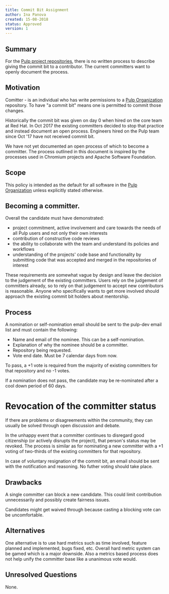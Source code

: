```yaml
---
title: Commit Bit Assignment
author: Ina Panova
created: 15-08-2018
status: Approved
version: 1
---
```


## Summary

For the [Pulp project repositories](https://github.com/pulp/), there is no written process to
describe giving the commit bit to a contributor. The current committers want to openly document
the process.


## Motivation

Comitter - is an individual who has write permissions to a
[Pulp Organization](https://github.com/pulp/) repository.
To have "a commit bit" means one is permitted to commit those changes.

Historically the commit bit was given on day 0 when hired on the core team at Red Hat.  In Oct 2017
the existing committers decided to stop that practice and instead document an open process.
Engineers hired on the Pulp team since Oct '17 have not received commit bit.

We have not yet documented an open process of which to become a committer.
The process outlined in this document is inspired by the processes used in Chromium projects and
Apache Software Foundation.


## Scope

This policy is intended as the default for all software in the
[Pulp Organization](https://github.com/pulp/) unless explicitly stated otherwise.


## Becoming a committer.

Overall the candidate must have demonstrated:
* project commitment, active involvement and care towards the needs of all Pulp users and not only
  their own interests
* contribution of constructive code reviews
* the ability to collaborate with the team and understand its policies and workflows
* understanding of the projects' code base and functionality by submitting code that was accepted
  and merged in the repositories of interest

These requirements are somewhat vague by design and leave the decision to the judgement of the
existing committers. Users rely on the judgement of committers already, so to rely on that judgement
to accept new contributors is reasonable. Anyone who specifically wants to get more involved should
approach the existing commit bit holders about mentorship.


## Process

A nomination or self-nomination email should be sent to the pulp-dev email list and must contain
the following:

* Name and email of the nominee. This can be a self-nomination.
* Explanation of why the nominee should be a committer.
* Repository being requested.
* Vote end date. Must be 7 calendar days from now.

To pass, a +1 vote is required from the majority of existing committers for that repository and
no -1 votes.

If a nomination does not pass, the candidate may be re-nominated after a cool down period of 60
days.


# Revocation of the committer status

If there are problems or disagreements within the community, they can usually be solved through
open discussion and debate.

In the unhappy event that a committer continues to disregard good citizenship (or actively disrupts
the project), that person's status may be revoked. The process is similar as for nominating a new
committer with a +1 voting of two-thirds of the existing committers for that repository.

In case of voluntary resignation of the commit bit, an email should be sent with the notification and
reasoning. No futher voting should take place.


## Drawbacks

A single committer can block a new candidate. This could limit contribution unnecessarily and
possibly create fairness issues.

Candidates might get waived through because casting a blocking vote can be uncomfortable.


## Alternatives

One alternative is to use hard metrics such as time involved, feature planned and implemented,
bugs fixed, etc. Overall hard metric system can be gamed which is a major downside. Also a metrics
based process does not help unify the committer base like a unanimous vote would.


## Unresolved Questions

None.
